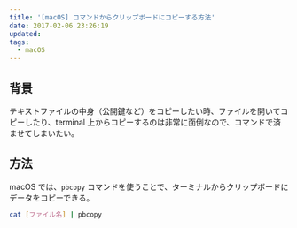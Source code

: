 ```yaml
---
title: '[macOS] コマンドからクリップボードにコピーする方法'
date: 2017-02-06 23:26:19
updated:
tags:
  - macOS
---
```


## 背景

テキストファイルの中身（公開鍵など）をコピーしたい時、ファイルを開いてコピーしたり、terminal 上からコピーするのは非常に面倒なので、コマンドで済ませてしまいたい。

## 方法

macOS では、`pbcopy` コマンドを使うことで、ターミナルからクリップボードにデータをコピーできる。

```bash
cat [ファイル名] | pbcopy
```
